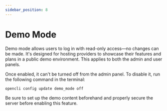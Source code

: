 ```yaml
---
sidebar_position: 8
---
```


# Demo Mode

Demo mode allows users to log in with read-only access—no changes can be made. It's designed for hosting providers to showcase their features and plans in a public demo environment. This applies to both the admin and user panels.

Once enabled, it can't be turned off from the admin panel. To disable it, run the following command in the terminal:
```
opencli config update demo_mode off
```

Be sure to set up the demo content beforehand and properly secure the server before enabling this feature.

